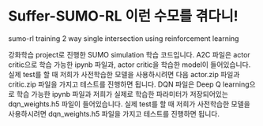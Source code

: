 # Suffer-SUMO-RL 이런 수모를 겪다니!
sumo-rl training 2 way single intersection using reinforcement learning  

강화학습 project로 진행한 SUMO simulation 학습 코드입니다.
A2C 파일은 actor critic으로 학습 가능한 ipynb 파일과, actor critic을 학습한 model이 들어있습니다. 실제 test를 할 때 저희가 사전학습한 모델을 사용하시려면 다음 actor.zip 파일과 critic.zip 파일을 가지고 테스트를 진행하면 됩니다.
DQN 파일은 Deep Q learning으로 학습 가능한 ipynb 파일과 저희가 실제로 학습한 파라미터가 저장되어있는 dqn_weights.h5 파일이 들어있습니다. 실제 test를 할 때 저희가 사전학습한 모델을 사용하시려면 dqn_weights.h5 파일을 가지고 테스트를 진행하면 됩니다.
